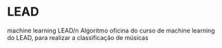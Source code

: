 # LEAD
machine learning LEAD/n
Algoritmo oficina do curso de machine learning do LEAD, para realizar a classificação de músicas
